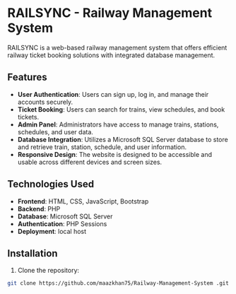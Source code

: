 # RAILSYNC - Railway Management System

RAILSYNC is a web-based railway management system that offers efficient railway ticket booking solutions with integrated database management.

## Features

- **User Authentication**: Users can sign up, log in, and manage their accounts securely.
- **Ticket Booking**: Users can search for trains, view schedules, and book tickets.
- **Admin Panel**: Administrators have access to manage trains, stations, schedules, and user data.
- **Database Integration**: Utilizes a Microsoft SQL Server database to store and retrieve train, station, schedule, and user information.
- **Responsive Design**: The website is designed to be accessible and usable across different devices and screen sizes.

## Technologies Used

- **Frontend**: HTML, CSS, JavaScript, Bootstrap
- **Backend**: PHP
- **Database**: Microsoft SQL Server
- **Authentication**: PHP Sessions
- **Deployment**: local host 

## Installation

1. Clone the repository:

```bash
git clone https://github.com/maazkhan75/Railway-Management-System .git
